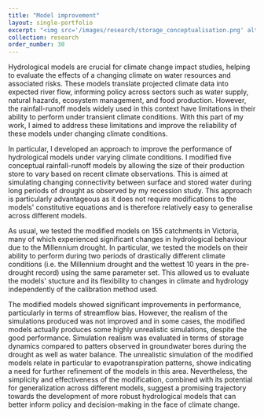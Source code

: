 ```yaml
---
title: "Model improvement"
layout: single-portfolio
excerpt: "<img src='/images/research/storage_conceptualisation.png' alt=''>"
collection: research
order_number: 30
---
```


Hydrological models are crucial for climate change impact studies, helping to evaluate the effects of a changing climate on water resources and associated risks. These models translate projected climate data into expected river flow, informing policy across sectors such as water supply, natural hazards, ecosystem management, and food production. However, the rainfall-runoff models widely used in this context have limitations in their ability to perform under transient climate conditions. With this part of my work, I aimed to address these limitations and improve the reliability of these models under changing climate conditions. 

In particular, I developed an approach to improve the performance of hydrological models under varying climate conditions. I modified five conceptual rainfall-runoff models by allowing the size of their production store to vary based on recent climate observations. This is aimed at simulating changing connectivity between surface and stored water during long periods of drought as observed by my recession study. This approach is particularly advantageous as it does not require modifications to the models' constitutive equations and is therefore relatively easy to generalise across different models.

As usual, we tested the modified models on 155 catchments in Victoria, many of which experienced significant changes in hydrological behaviour due to the Millennium drought. In  particular, we tested the models on their ability to perform during two periods of drastically different climate conditions (i.e. the Millennium drought and the wettest 10 years in the pre-drought record) using the same parameter set. This allowed us to evaluate the models' stucture and its flexibility to changes in climate and hydrology independently of the calibration method used. 

The modified models showed significant improvements in performance, particularly in terms of streamflow bias. However, the realism of the simulations produced was not improved and in some cases, the modified models actually produces some highly unrealistic simulations, despite the good performance. Simulation realism was evaluated in terms of storage dynamics compared to patters observed in groundwater bores during the drought as well as water balance. The unrealistic simulation of the modified models relate in particular to evapotranspiration patterns, showe indicating a need for further refinement of the models in this area. Nevertheless, the simplicity and effectiveness of the modification, combined with its potential for generalization across different models, suggest a promising trajectory towards the development of more robust hydrological models that can better inform policy and decision-making in the face of climate change.
